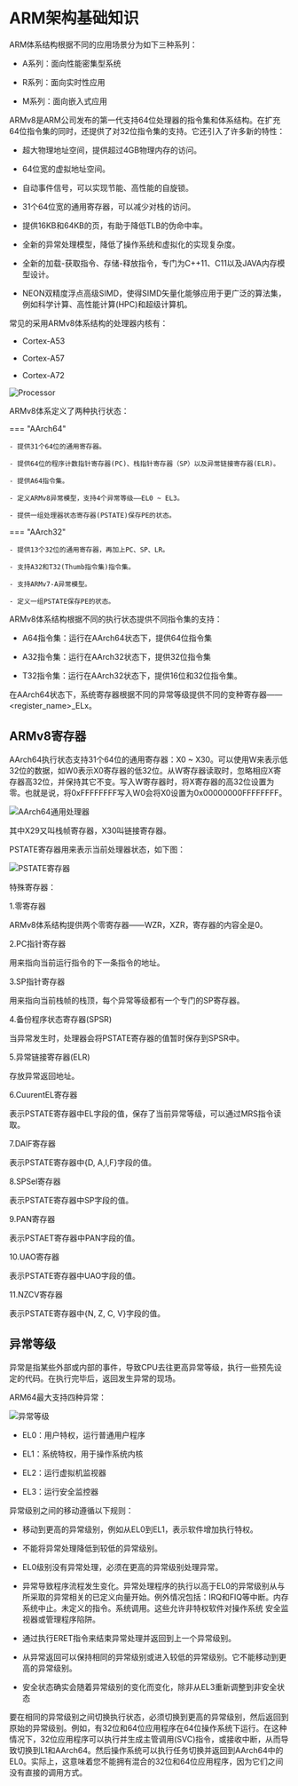 # ARM架构基础知识

ARM体系结构根据不同的应用场景分为如下三种系列：

- A系列：面向性能密集型系统

- R系列：面向实时性应用

- M系列：面向嵌入式应用

ARMv8是ARM公司发布的第一代支持64位处理器的指令集和体系结构。在扩充64位指令集的同时，还提供了对32位指令集的支持。它还引入了许多新的特性：

- 超大物理地址空间，提供超过4GB物理内存的访问。

- 64位宽的虚拟地址空间。

- 自动事件信号，可以实现节能、高性能的自旋锁。

- 31个64位宽的通用寄存器，可以减少对栈的访问。

- 提供16KB和64KB的页，有助于降低TLB的伪命中率。

- 全新的异常处理模型，降低了操作系统和虚拟化的实现复杂度。

- 全新的加载-获取指令、存储-释放指令，专门为C++11、C11以及JAVA内存模型设计。

- NEON双精度浮点高级SIMD，使得SIMD矢量化能够应用于更广泛的算法集，例如科学计算、高性能计算(HPC)和超级计算机。

常见的采用ARMv8体系结构的处理器内核有：

- Cortex-A53

- Cortex-A57

- Cortex-A72

![Processor](../images/arm/processor.png)

ARMv8体系定义了两种执行状态：

=== "AArch64"

    - 提供31个64位的通用寄存器。

    - 提供64位的程序计数指针寄存器(PC)、栈指针寄存器（SP）以及异常链接寄存器(ELR)。
    
    - 提供A64指令集。

    - 定义ARMv8异常模型，支持4个异常等级——EL0 ~ EL3。
    
    - 提供一组处理器状态寄存器(PSTATE)保存PE的状态。

=== "AArch32"

    - 提供13个32位的通用寄存器，再加上PC、SP、LR。
    
    - 支持A32和T32(Thumb指令集)指令集。

    - 支持ARMv7-A异常模型。

    - 定义一组PSTATE保存PE的状态。

ARMv8体系结构根据不同的执行状态提供不同指令集的支持：

- A64指令集：运行在AArch64状态下，提供64位指令集

- A32指令集：运行在AArch32状态下，提供32位指令集

- T32指令集：运行在AArch32状态下，提供16位和32位指令集。

在AArch64状态下，系统寄存器根据不同的异常等级提供不同的变种寄存器——<register_name\>_ELx。

## ARMv8寄存器

AArch64执行状态支持31个64位的通用寄存器：X0 ~ X30。可以使用W来表示低32位的数据，如W0表示X0寄存器的低32位。从W寄存器读取时，忽略相应X寄存器高32位，并保持其它不变。写入W寄存器时，将X寄存器的高32位设置为零。也就是说，将0xFFFFFFFF写入W0会将X0设置为0x00000000FFFFFFFF。

![AArch64通用处理器](../images/arm/gp_registers.webp)

其中X29又叫栈帧寄存器，X30叫链接寄存器。

PSTATE寄存器用来表示当前处理器状态，如下图：

![PSTATE寄存器](../images/arm/pstate.webp)

特殊寄存器：

1.零寄存器

ARMv8体系结构提供两个零寄存器——WZR，XZR，寄存器的内容全是0。

2.PC指针寄存器

用来指向当前运行指令的下一条指令的地址。

3.SP指针寄存器

用来指向当前栈帧的栈顶，每个异常等级都有一个专门的SP寄存器。

4.备份程序状态寄存器(SPSR)

当异常发生时，处理器会将PSTATE寄存器的值暂时保存到SPSR中。

5.异常链接寄存器(ELR)

存放异常返回地址。

6.CuurentEL寄存器

表示PSTATE寄存器中EL字段的值，保存了当前异常等级，可以通过MRS指令读取。

7.DAIF寄存器

表示PSTATE寄存器中{D, A,I,F}字段的值。

8.SPSel寄存器

表示PSTATE寄存器中SP字段的值。

9.PAN寄存器

表示PSTAET寄存器中PAN字段的值。

10.UAO寄存器

表示PSTATE寄存器中UAO字段的值。

11.NZCV寄存器

表示PSTATE寄存器中{N, Z, C, V}字段的值。

## 异常等级

异常是指某些外部或内部的事件，导致CPU去往更高异常等级，执行一些预先设定的代码。在执行完毕后，返回发生异常的现场。

ARM64最大支持四种异常：

![异常等级](../images/arm/exception_level.webp)

- EL0：用户特权，运行普通用户程序

- EL1：系统特权，用于操作系统内核

- EL2：运行虚拟机监视器
  
- EL3：运行安全监控器

异常级别之间的移动遵循以下规则：

- 移动到更高的异常级别，例如从EL0到EL1，表示软件增加执行特权。

- 不能将异常处理降低到较低的异常级别。

- EL0级别没有异常处理，必须在更高的异常级别处理异常。

- 异常导致程序流程发生变化。异常处理程序的执行以高于EL0的异常级别从与所采取的异常相关的已定义向量开始。例外情况包括：IRQ和FIQ等中断。内存系统中止。未定义的指令。系统调用。这些允许非特权软件对操作系统 安全监视器或管理程序陷阱。

- 通过执行ERET指令来结束异常处理并返回到上一个异常级别。

- 从异常返回可以保持相同的异常级别或进入较低的异常级别。它不能移动到更高的异常级别。

- 安全状态确实会随着异常级别的变化而变化，除非从EL3重新调整到非安全状态

要在相同的异常级别之间切换执行状态，必须切换到更高的异常级别，然后返回到原始的异常级别。例如，有32位和64位应用程序在64位操作系统下运行。在这种情况下，32位应用程序可以执行并生成主管调用(SVC)指令，或接收中断，从而导致切换到L1和AArch64。然后操作系统可以执行任务切换并返回到AArch64中的EL0。实际上，这意味着您不能拥有混合的32位和64位应用程序，因为它们之间没有直接的调用方式。
